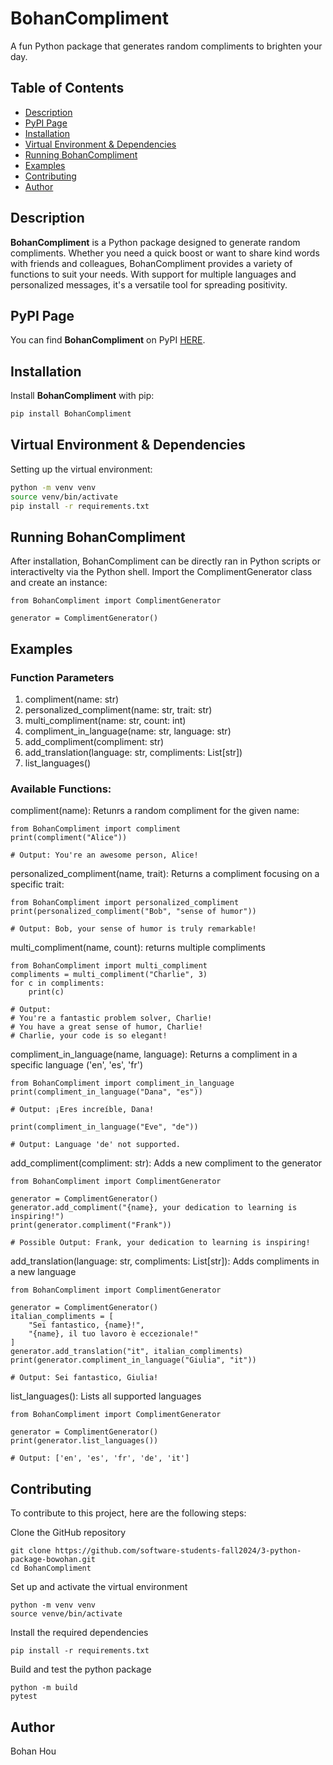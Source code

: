 # BohanCompliment

A fun Python package that generates random compliments to brighten your day.

## Table of Contents

- [Description](#description)
- [PyPI Page](#pypi-page)
- [Installation](#installation)
- [Virtual Environment & Dependencies](#virtual-environment--dependencies)
- [Running BohanCompliment](#running-bohancompliment)
- [Examples](#examples)
- [Contributing](#contributing)
- [Author](#author)

## Description

**BohanCompliment** is a Python package designed to generate random compliments. Whether you need a quick boost or want to share kind words with friends and colleagues, BohanCompliment provides a variety of functions to suit your needs. With support for multiple languages and personalized messages, it's a versatile tool for spreading positivity.

## PyPI Page

You can find **BohanCompliment** on PyPI [HERE](https://pypi.org/project/BohanCompliment/).

## Installation

Install **BohanCompliment** with pip:

```bash
pip install BohanCompliment
```

## Virtual Environment & Dependencies

Setting up the virtual environment:

```bash
python -m venv venv
source venv/bin/activate
pip install -r requirements.txt
```

## Running BohanCompliment

After installation, BohanCompliment can be directly ran in Python scripts or interactivelty via the Python shell. Import the ComplimentGenerator class and create an instance:
```
from BohanCompliment import ComplimentGenerator

generator = ComplimentGenerator()
```


## Examples

### Function Parameters
1. compliment(name: str)
2. personalized_compliment(name: str, trait: str)
3. multi_compliment(name: str, count: int)
4. compliment_in_language(name: str, language: str)
5. add_compliment(compliment: str)
6. add_translation(language: str, compliments: List[str])
7. list_languages()

### Available Functions: 
compliment(name): Retunrs a random compliment for the given name:
```
from BohanCompliment import compliment
print(compliment("Alice"))

# Output: You're an awesome person, Alice!
```

personalized_compliment(name, trait): Returns a compliment focusing on a specific trait: 
```
from BohanCompliment import personalized_compliment
print(personalized_compliment("Bob", "sense of humor"))

# Output: Bob, your sense of humor is truly remarkable!
```

multi_compliment(name, count): returns multiple compliments
```
from BohanCompliment import multi_compliment
compliments = multi_compliment("Charlie", 3)
for c in compliments:
    print(c)

# Output:
# You're a fantastic problem solver, Charlie!
# You have a great sense of humor, Charlie!
# Charlie, your code is so elegant!
```

compliment_in_language(name, language): Returns a compliment in a specific language ('en', 'es', 'fr')
```
from BohanCompliment import compliment_in_language
print(compliment_in_language("Dana", "es"))

# Output: ¡Eres increíble, Dana!

print(compliment_in_language("Eve", "de"))

# Output: Language 'de' not supported.
```

add_compliment(compliment: str): Adds a new compliment to the generator
```
from BohanCompliment import ComplimentGenerator

generator = ComplimentGenerator()
generator.add_compliment("{name}, your dedication to learning is inspiring!")
print(generator.compliment("Frank"))

# Possible Output: Frank, your dedication to learning is inspiring!
```

add_translation(language: str, compliments: List[str]): Adds compliments in a new language
```
from BohanCompliment import ComplimentGenerator

generator = ComplimentGenerator()
italian_compliments = [
    "Sei fantastico, {name}!",
    "{name}, il tuo lavoro è eccezionale!"
]
generator.add_translation("it", italian_compliments)
print(generator.compliment_in_language("Giulia", "it"))

# Output: Sei fantastico, Giulia!
```

list_languages(): Lists all supported languages
```
from BohanCompliment import ComplimentGenerator

generator = ComplimentGenerator()
print(generator.list_languages())

# Output: ['en', 'es', 'fr', 'de', 'it']
```



## Contributing
To contribute to this project, here are the following steps:

Clone the GitHub repository
```
git clone https://github.com/software-students-fall2024/3-python-package-bowohan.git
cd BohanCompliment
```

Set up and activate the virtual environment
```
python -m venv venv
source venve/bin/activate
```

Install the required dependencies

```
pip install -r requirements.txt
```

Build and test the python package
```
python -m build
pytest
```

## Author
Bohan Hou